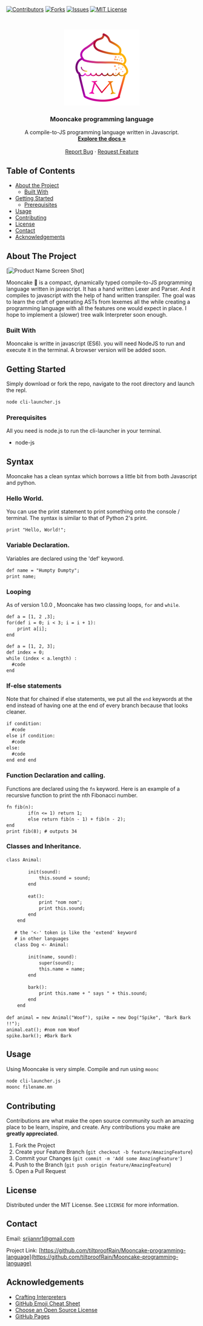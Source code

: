 <!--
*** Thanks for checking out this README Template. If you have a suggestion that would
*** make this better, please fork the repo and create a pull request or simply open
*** an issue with the tag "enhancement".
*** Thanks again! Now go create something AMAZING! :D
-->





<!-- PROJECT SHIELDS -->
<!--
*** I'm using markdown "reference style" links for readability.
*** Reference links are enclosed in brackets [ ] instead of parentheses ( ).
*** See the bottom of this document for the declaration of the reference variables
*** for contributors-url, forks-url, etc. This is an optional, concise syntax you may use.
*** https://www.markdownguide.org/basic-syntax/#reference-style-links
-->
[![Contributors][contributors-shield]][contributors-url]
[![Forks][forks-shield]][forks-url]
[![Issues][issues-shield]][issues-url]
[![MIT License][license-shield]][license-url]


<!-- PROJECT LOGO -->
<br />
<p align="center">
  <a href="#">
    <img src="./assets/imgs/logo-final.png" alt="Logo" width="200" height="200">
  </a>

  <h3 align="center">Mooncake programming language</h3>

  <p align="center">
   A compile-to-JS programming language written in Javascript.
    <br />
    <a href="#"><strong>Explore the docs »</strong></a>
    <br />
    <br />
    <a href="issues">Report Bug</a>
    ·
    <a href="issues">Request Feature</a>
  </p>
</p>



<!-- TABLE OF CONTENTS -->
## Table of Contents

* [About the Project](#about-the-project)
  * [Built With](#built-with)
* [Getting Started](#getting-started)
  * [Prerequisites](#prerequisites)
* [Usage](#usage)
* [Contributing](#contributing)
* [License](#license)
* [Contact](#contact)
* [Acknowledgements](#acknowledgements)


<!-- ABOUT THE PROJECT -->
## About The Project

[![Product Name Screen Shot][product-screenshot]]

Mooncake :cake: is a compact, dynamically typed compile-to-JS programming language written in javascript.
It has a hand written Lexer and Parser. And it compiles to javascript with the help of hand written transpiler.
The goal was to learn the craft of generating ASTs from lexemes all the while creating a programming language with all the features one would expect in place. I hope to implement a (slower) tree walk Interpreter soon enough.

### Built With
Mooncake is writte in javascript (ES6).  you will need NodeJS to run and execute it in the terminal.
A browser version will be added soon.

<!-- GETTING STARTED -->
## Getting Started
Simply download or fork the repo, navigate to the root directory and launch the repl.

```sh
node cli-launcher.js
```
### Prerequisites
All you need is node.js to run the cli-launcher in your terminal.

* node-js


## Syntax
Mooncake has a clean syntax which borrows a little bit from both Javascript and python.

### Hello World.
You can use the print statement to print something onto the console / terminal. 
The syntax is similar to that of Python 2's print. 
```
print "Hello, World!";
```

### Variable Declaration.
Variables are declared using the 'def' keyword.

```
def name = "Humpty Dumpty";
print name;
```

### Looping

As of version 1.0.0 , Mooncake has two classing loops, `for` and `while`.

```
def a = [1, 2 ,3];
for(def i = 0; i < 3; i = i + 1):
    print a[i];
end
```

```
def a = [1, 2, 3];
def index = 0;
while (index < a.length) : 
  #code
end
```

### If-else statements

Note that for chained if else statements, we put all the `end` keywords at the end instead of having one at the end of every branch because that looks cleaner.
```
if condition:
  #code
else if condition:
  #code
else:
  #code
end end end
```

### Function Declaration and calling.
Functions are declared using the `fn` keyword. Here is an example of a recursive function to print the nth Fibonacci number.

```
fn fib(n):
        if(n <= 1) return 1; 
        else return fib(n - 1) + fib(n - 2);
end
print fib(8); # outputs 34
```
### 

### Classes and Inheritance.

```
class Animal:
       
        init(sound):
            this.sound = sound;
        end

        eat():
            print "nom nom";
            print this.sound;
        end
    end

   # the '<-' token is like the 'extend' keyword
   # in other languages
   class Dog <- Animal:

        init(name, sound):
            super(sound);
            this.name = name;
        end

        bark():
            print this.name + " says " + this.sound;
        end
    end
    
def animal = new Animal("Woof"), spike = new Dog("Spike", "Bark Bark !!");
animal.eat(); #nom nom Woof
spike.bark(); #Bark Bark
```



<!-- USAGE EXAMPLES -->
## Usage

Using Mooncake is very simple.
Compile and run using `moonc`

```sh
node cli-launcher.js
moonc filename.mn
```

<!-- CONTRIBUTING -->
## Contributing

Contributions are what make the open source community such an amazing place to be learn, inspire, and create. Any contributions you make are **greatly appreciated**.

1. Fork the Project
2. Create your Feature Branch (`git checkout -b feature/AmazingFeature`)
3. Commit your Changes (`git commit -m 'Add some AmazingFeature'`)
4. Push to the Branch (`git push origin feature/AmazingFeature`)
5. Open a Pull Request



<!-- LICENSE -->
## License

Distributed under the MIT License. See `LICENSE` for more information.

<!-- CONTACT -->
## Contact

Email: srijannr1@gmail.com

Project Link: [https://github.com/tiltproofRain/Mooncake-programming-language](https://github.com/tiltproofRain/Mooncake-programming-language)



<!-- ACKNOWLEDGEMENTS -->
## Acknowledgements

* [Crafting Interpreters](http://www.craftinginterpreters.com/)
* [GitHub Emoji Cheat Sheet](https://www.webpagefx.com/tools/emoji-cheat-sheet)
* [Choose an Open Source License](https://choosealicense.com)
* [GitHub Pages](https://pages.github.com)




<!-- MARKDOWN LINKS & IMAGES -->
<!-- https://www.markdownguide.org/basic-syntax/#reference-style-links -->
[contributors-shield]: https://img.shields.io/github/contributors/othneildrew/Best-README-Template.svg?style=flat-square
[contributors-url]: https://github.com/tiltproofRain/Mooncake-programming-language/graphs/contributors
[forks-shield]: https://img.shields.io/github/forks/othneildrew/Best-README-Template.svg?style=flat-square
[forks-url]: https://github.com/othneildrew/Best-README-Template/network/members
[stars-shield]: https://img.shields.io/github/stars/othneildrew/Best-README-Template.svg?style=flat-square
[stars-url]: https://github.com/othneildrew/Best-README-Template/stargazers
[issues-shield]: https://img.shields.io/github/issues/othneildrew/Best-README-Template.svg?style=flat-square
[issues-url]: https://github.com/tiltproofRain/Mooncake-programming-language/issues
[license-shield]: https://img.shields.io/github/license/othneildrew/Best-README-Template.svg?style=flat-square
[license-url]: https://github.com/tiltproofRain/Mooncake-programming-language/blob/master/LICENCE.txt
[product-screenshot]: images/screenshot.png
